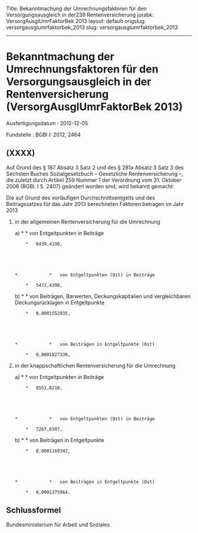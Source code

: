 Title: Bekanntmachung der Umrechnungsfaktoren für den Versorgungsausgleich in der239
  Rentenversicherung
jurabk: VersorgAusglUmrFaktorBek 2013
layout: default
origslug: versorgausglumrfaktorbek_2013
slug: versorgausglumrfaktorbek_2013

---

# Bekanntmachung der Umrechnungsfaktoren für den Versorgungsausgleich in der Rentenversicherung (VersorgAusglUmrFaktorBek 2013)

Ausfertigungsdatum
:   2012-12-05

Fundstelle
:   BGBl I: 2012, 2464


## (XXXX)

Auf Grund des § 187 Absatz 3 Satz 2 und des § 281a Absatz 3 Satz 3 des
Sechsten Buches Sozialgesetzbuch – Gesetzliche Rentenversicherung –,
die zuletzt durch Artikel 259 Nummer 1 der Verordnung vom 31. Oktober
2006 (BGBl. I S. 2407) geändert worden sind, wird bekannt gemacht:

Die auf Grund des vorläufigen Durchschnittsentgelts und des
Beitragssatzes für das Jahr 2013 berechneten Faktoren betragen im Jahr
2013

1.  in der allgemeinen Rentenversicherung für die Umrechnung

    a)
        *            *   von Entgeltpunkten in Beiträge

            *   6439,4190,





        *            *   von Entgeltpunkten (Ost) in Beiträge

            *   5472,4390,





    b)
        *            *   von Beiträgen, Barwerten, Deckungskapitalien und
                vergleichbaren Deckungsrücklagen in Entgeltpunkte

            *   0,0001552935,





        *            *   von Beiträgen in Entgeltpunkte (Ost)

            *   0,0001827339,








2.  in der knappschaftlichen Rentenversicherung für die Umrechnung

    a)
        *            *   von Entgeltpunkten in Beiträge

            *   8551,8210,





        *            *   von Entgeltpunkten (Ost) in Beiträge

            *   7267,6307,





    b)
        *            *   von Beiträgen in Entgeltpunkte

            *   0,0001169342,





        *            *   von Beiträgen in Entgeltpunkte (Ost)

            *   0,0001375964.











## Schlussformel

Bundesministerium für Arbeit und Soziales

